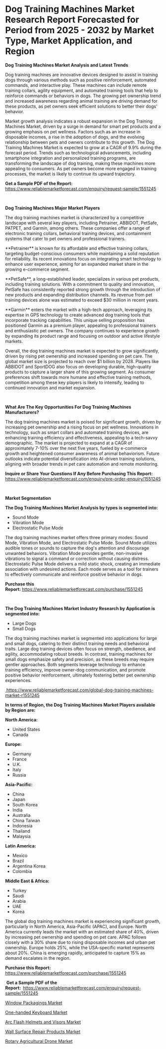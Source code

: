 <p><h1>Dog Training Machines Market Research Report Forecasted for Period from 2025 -  2032 by Market Type, Market Application, and Region</h1></p><p><strong>Dog Training Machines Market Analysis and Latest Trends</strong></p>
<p><p>Dog training machines are innovative devices designed to assist in training dogs through various methods such as positive reinforcement, automated commands, and interactive play. These machines can include remote training collars, agility equipment, and automated training tools that help to reinforce commands or behaviors in dogs. The growing pet ownership trend and increased awareness regarding animal training are driving demand for these products, as pet owners seek efficient solutions to better their dogs' behavior.</p><p>Market growth analysis indicates a robust expansion in the Dog Training Machines Market, driven by a surge in demand for smart pet products and a growing emphasis on pet wellness. Factors such as an increase in disposable incomes, a rise in the adoption of dogs, and the evolving relationship between pets and owners contribute to this growth. The Dog Training Machines Market is expected to grow at a CAGR of 9.9% during the forecast period. Trends such as technological advancements, including smartphone integration and personalized training programs, are transforming the landscape of dog training, making these machines more appealing to consumers. As pet owners become more engaged in training processes, the market is likely to continue its upward trajectory.</p></p>
<p><strong>Get a Sample PDF of the Report:&nbsp;</strong> <a href="https://www.reliablemarketforecast.com/enquiry/request-sample/1551245?utm_campaign=1834&utm_medium=2&utm_source=Github&utm_content=ia&utm_term=05042025&utm_id=dog-training-machines">https://www.reliablemarketforecast.com/enquiry/request-sample/1551245</a></p>
<p>&nbsp;</p>
<p><strong>Dog Training Machines Major Market Players</strong></p>
<p><p>The dog training machines market is characterized by a competitive landscape with several key players, including Petrainer, ABBIDOT, PetSafe, PATPET, and Garmin, among others. These companies offer a range of electronic training collars, behavioral training devices, and containment systems that cater to pet owners and professional trainers.</p><p>**Petrainer** is known for its affordable and effective training collars, targeting budget-conscious consumers while maintaining a solid reputation for reliability. Its recent innovations focus on integrating smart technology to enhance user experience, aiming for an expanded market share in the growing e-commerce segment.</p><p>**PetSafe**, a long-established leader, specializes in various pet products, including training solutions. With a commitment to quality and innovation, PetSafe has consistently reported strong growth through the introduction of new products and expanding distribution channels. Its revenue from pet training devices alone was estimated to exceed $30 million in recent years.</p><p>**Garmin** enters the market with a high-tech approach, leveraging its expertise in GPS technology to create advanced dog training tools that incorporate tracking capabilities. This unique selling proposition has positioned Garmin as a premium player, appealing to professional trainers and enthusiastic pet owners. The company continues to experience growth by expanding its product range and focusing on outdoor and active lifestyle markets.</p><p>Overall, the dog training machines market is expected to grow significantly, driven by rising pet ownership and increased spending on pet care. The global market size is projected to reach over $1 billion by 2028. Players like ABBIDOT and SportDOG also focus on developing durable, high-quality products to capture a larger share of this growing segment. As consumer preferences shift towards more humane and effective training methods, competition among these key players is likely to intensify, leading to continued innovation and market expansion.</p></p>
<p>&nbsp;</p>
<p><strong>What Are The Key Opportunities For Dog Training Machines Manufacturers?</strong></p>
<p><p>The dog training machines market is poised for significant growth, driven by increasing pet ownership and a rising focus on pet wellness. Innovations in technology, such as smart collars and automated training devices, are enhancing training efficiency and effectiveness, appealing to a tech-savvy demographic. The market is projected to expand at a CAGR of approximately 7-10% over the next five years, fueled by e-commerce growth and heightened consumer awareness of animal behaviorism. Future outlooks indicate potential diversification into AI-driven training solutions, aligning with broader trends in pet care automation and remote monitoring.</p></p>
<p><strong>Inquire or Share Your Questions If Any Before Purchasing This Report:</strong> <a href="https://www.reliablemarketforecast.com/enquiry/pre-order-enquiry/1551245?utm_campaign=1834&utm_medium=2&utm_source=Github&utm_content=ia&utm_term=05042025&utm_id=dog-training-machines">https://www.reliablemarketforecast.com/enquiry/pre-order-enquiry/1551245</a></p>
<p>&nbsp;</p>
<p><strong>Market Segmentation</strong></p>
<p><strong>The Dog Training Machines Market Analysis by types is segmented into:</strong></p>
<p><ul><li>Sound Mode</li><li>Vibration Mode</li><li>Electrostatic Pulse Mode</li></ul></p>
<p><p>The dog training machines market offers three primary modes: Sound Mode, Vibration Mode, and Electrostatic Pulse Mode. Sound Mode utilizes audible tones or sounds to capture the dog's attention and discourage unwanted behaviors. Vibration Mode provides gentle, non-invasive vibrations to signal a command or correction without causing distress. Electrostatic Pulse Mode delivers a mild static shock, creating an immediate association with undesired actions. Each mode serves as a tool for trainers to effectively communicate and reinforce positive behavior in dogs.</p></p>
<p><strong>Purchase this Report:&nbsp;</strong><a href="https://www.reliablemarketforecast.com/purchase/1551245?utm_campaign=1834&utm_medium=2&utm_source=Github&utm_content=ia&utm_term=05042025&utm_id=dog-training-machines">https://www.reliablemarketforecast.com/purchase/1551245</a></p>
<p>&nbsp;</p>
<p><strong>The Dog Training Machines Market Industry Research by Application is segmented into:</strong></p>
<p><ul><li>Large Dogs</li><li>Small Dogs</li></ul></p>
<p><p>The dog training machines market is segmented into applications for large and small dogs, catering to their distinct training needs and behavioral traits. Large dog training devices often focus on strength, obedience, and agility, accommodating robust breeds. In contrast, training machines for small dogs emphasize safety and precision, as these breeds may require gentler approaches. Both segments leverage technology to enhance training efficiency, improve owner-dog communication, and promote positive behavior reinforcement, ultimately fostering better pet ownership experiences.</p></p>
<p><a href="https://www.reliablemarketforecast.com/global-dog-training-machines-market-r1551245?utm_campaign=1834&utm_medium=2&utm_source=Github&utm_content=ia&utm_term=05042025&utm_id=dog-training-machines">&nbsp;https://www.reliablemarketforecast.com/global-dog-training-machines-market-r1551245</a></p>
<p><strong>In terms of Region, the Dog Training Machines Market Players available by Region are:</strong></p>
<p>
    <p> <strong> North America: </strong>
        <ul>
            <li>United States</li>
            <li>Canada</li>
        </ul>
        </p> 
    <p> <strong> Europe: </strong>
        <ul>
            <li>Germany</li>
            <li>France</li>
            <li>U.K.</li>
            <li>Italy</li>
            <li>Russia</li>
        </ul>
        </p> 
    <p> <strong> Asia-Pacific: </strong>
        <ul>
            <li>China</li>
            <li>Japan</li>
            <li>South Korea</li>
            <li>India</li>
            <li>Australia</li>
            <li>China Taiwan</li>
            <li>Indonesia</li>
            <li>Thailand</li>
            <li>Malaysia</li>
        </ul>
        </p> 
    <p> <strong> Latin America: </strong>
        <ul>
            <li>Mexico</li>
            <li>Brazil</li>
            <li>Argentina Korea</li>
            <li>Colombia</li>
        </ul>
        </p> 
    <p> <strong> Middle East & Africa: </strong>
        <ul>
            <li>Turkey</li>
            <li>Saudi</li>
            <li>Arabia</li>
            <li>UAE</li>
            <li>Korea</li>
        </ul>
    </p>
    </p>
<p><p>The global dog training machines market is experiencing significant growth, particularly in North America, Asia-Pacific (APAC), and Europe. North America currently leads the market with an estimated share of 40%, driven by increasing pet ownership and spending on pet care. APAC follows closely with a 30% share due to rising disposable incomes and urban pet ownership. Europe holds 25%, while the USA-specific market represents about 20%. China is emerging rapidly, anticipated to capture 15% as demand escalates in the region.</p></p>
<p><strong>Purchase this Report: </strong><a href="https://www.reliablemarketforecast.com/purchase/1551245?utm_campaign=1834&utm_medium=2&utm_source=Github&utm_content=ia&utm_term=05042025&utm_id=dog-training-machines">https://www.reliablemarketforecast.com/purchase/1551245</a></p>
<p>&nbsp;<strong>Get a Sample PDF of the Report:&nbsp;&nbsp;</strong><a href="https://www.reliablemarketforecast.com/enquiry/request-sample/1551245?utm_campaign=1834&utm_medium=2&utm_source=Github&utm_content=ia&utm_term=05042025&utm_id=dog-training-machines">https://www.reliablemarketforecast.com/enquiry/request-sample/1551245</a></p>
<p><strong></strong></p>
<p><p><a href="https://github.com/dichkotuanny/Market-Research-Report-List-1/blob/main/window-packagings-market.md?utm_campaign=1834&utm_medium=2&utm_source=Github&utm_content=ia&utm_term=05042025&utm_id=dog-training-machines">Window Packagings Market</a></p><p><a href="https://github.com/rojannovarwd/Market-Research-Report-List-1/blob/main/one-handed-keyboard-market.md?utm_campaign=1834&utm_medium=2&utm_source=Github&utm_content=ia&utm_term=05042025&utm_id=dog-training-machines">One-handed Keyboard Market</a></p><p><a href="https://github.com/dahcheeviola/Market-Research-Report-List-1/blob/main/arc-flash-helmets-and-visors-market.md?utm_campaign=1834&utm_medium=2&utm_source=Github&utm_content=ia&utm_term=05042025&utm_id=dog-training-machines">Arc Flash Helmets and Visors Market</a></p><p><a href="https://github.com/cagleplittrw/Market-Research-Report-List-1/blob/main/wall-surface-repair-products-market.md?utm_campaign=1834&utm_medium=2&utm_source=Github&utm_content=ia&utm_term=05042025&utm_id=dog-training-machines">Wall Surface Repair Products Market</a></p><p><a href="https://github.com/marrahcerpas05/Market-Research-Report-List-1/blob/main/rotary-agricultural-drone-market.md?utm_campaign=1834&utm_medium=2&utm_source=Github&utm_content=ia&utm_term=05042025&utm_id=dog-training-machines">Rotary Agricultural Drone Market</a></p></p>